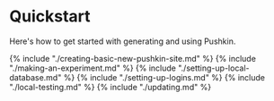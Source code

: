 # Quickstart
Here's how to get started with generating and using Pushkin.

{% include "./creating-basic-new-pushkin-site.md" %}
{% include "./making-an-experiment.md" %}
{% include "./setting-up-local-database.md" %}
{% include "./setting-up-logins.md" %}
{% include "./local-testing.md" %}
{% include "./updating.md" %}